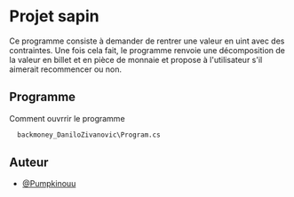 # Projet sapin

Ce programme consiste à demander de rentrer une valeur en uint avec des contraintes. Une fois cela fait, le programme renvoie une décomposition de la valeur en billet et en pièce de monnaie et propose à l'utilisateur s'il aimerait recommencer ou non. 

## Programme

Comment ouvrrir le programme

```bash
  backmoney_DaniloZivanovic\Program.cs
```
    
## Auteur

- [@Pumpkinouu](https://github.com/Pumpkinouu)
